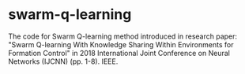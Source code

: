 # swarm-q-learning
The code for Swarm Q-learning method introduced in research paper: "Swarm Q-learning With Knowledge Sharing Within Environments for Formation Control" in 2018 International Joint Conference on Neural Networks (IJCNN) (pp. 1-8). IEEE.
